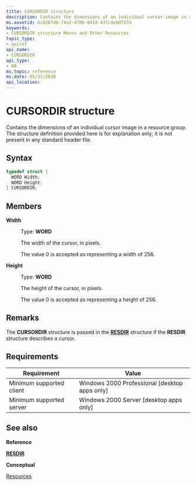 ```yaml
---
title: CURSORDIR structure
description: Contains the dimensions of an individual cursor image in a resource group. The structure definition provided here is for explanation only; it is not present in any standard header file.
ms.assetid: bc826fd6-74a2-470b-8d19-437cdeb0727d
keywords:
- CURSORDIR structure Menus and Other Resources
topic_type:
- apiref
api_name:
- CURSORDIR
api_type:
- NA
ms.topic: reference
ms.date: 05/31/2018
api_location: 
---
```


# CURSORDIR structure

Contains the dimensions of an individual cursor image in a resource group. The structure definition provided here is for explanation only; it is not present in any standard header file.

## Syntax

```C++
typedef struct {
  WORD Width;
  WORD Height;
} CURSORDIR;
```

## Members

<dl> <dt>

**Width**
</dt> <dd>

Type: **WORD**

</dd> <dd>

The width of the cursor, in pixels.

The value 0 is accepted as representing a width of 256.

</dd> <dt>

**Height**
</dt> <dd>

Type: **WORD**

</dd> <dd>

The height of the cursor, in pixels.

The value 0 is accepted as representing a height of 256.

</dd> </dl>

## Remarks

The **CURSORDIR** structure is passed in the [**RESDIR**](resdir.md) structure if the **RESDIR** structure describes a cursor.

## Requirements



| Requirement | Value |
|-------------------------------------|------------------------------------------------------------|
| Minimum supported client<br/> | Windows 2000 Professional \[desktop apps only\]<br/> |
| Minimum supported server<br/> | Windows 2000 Server \[desktop apps only\]<br/>       |



## See also

<dl> <dt>

**Reference**
</dt> <dt>

[**RESDIR**](resdir.md)
</dt> <dt>

**Conceptual**
</dt> <dt>

[Resources](resources.md)
</dt> </dl>

 

 






